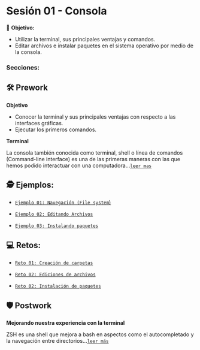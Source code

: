 # Sesión 01 - Consola

🎯 **Objetivo:**

- Utilizar la terminal, sus principales ventajas y comandos.
- Editar archivos e instalar paquetes en el sistema operativo por medio de la consola.

### Secciones:

## 🛠 Prework

**Objetivo**

- Conocer la terminal y sus principales ventajas con respecto a las interfaces gráficas.
- Ejecutar los primeros comandos.

**Terminal**

La consola también conocida como terminal, shell o línea de comandos (Command-line interface) es una de las primeras maneras con las que hemos podido interactuar con una computadora...[`leer mas`](Prework/#prework---terminal)


## 🕵 Ejemplos:


- [`Ejemplo 01: Navegación (File system`)](Ejemplo-01/#navegación-file-system)

- [`Ejemplo 02: Editando Archivos`](Ejemplo-02/#editando-archivos)

- [`Ejemplo 03: Instalando paquetes`](Ejemplo-03/#instalando-paquetes)

## 💻 Retos:

- [`Reto 01: Creación de carpetas`](Reto-01/#reto-1)

- [`Reto 02: Ediciones de archivos`](Reto-02/#reto-2)

- [`Reto 02: Instalación de paquetes`](Reto-02/#reto-3)

## 🛡 Postwork

**Mejorando nuestra experiencia con la terminal**

ZSH es una shell que mejora a bash en aspectos como el autocompletado y la navegación entre directorios...[`leer más`](Postwork/#postwork)
